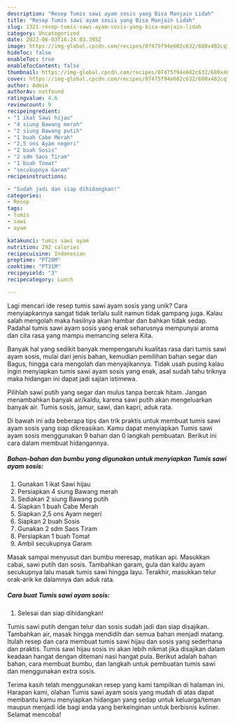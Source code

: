 ```yaml
---
description: "Resep Tumis sawi ayam sosis yang Bisa Manjain Lidah"
title: "Resep Tumis sawi ayam sosis yang Bisa Manjain Lidah"
slug: 1321-resep-tumis-sawi-ayam-sosis-yang-bisa-manjain-lidah
category: Uncategorized
date: 2022-06-03T16:24:03.395Z
image: https://img-global.cpcdn.com/recipes/07475f94e602c632/680x482cq70/tumis-sawi-ayam-sosis-foto-resep-utama.jpg
hideToc: false
enableToc: true
enableTocContent: false
thumbnail: https://img-global.cpcdn.com/recipes/07475f94e602c632/680x482cq70/tumis-sawi-ayam-sosis-foto-resep-utama.jpg
cover: https://img-global.cpcdn.com/recipes/07475f94e602c632/680x482cq70/tumis-sawi-ayam-sosis-foto-resep-utama.jpg
author: Admin
authorAv: notfound
ratingvalue: 4.6
reviewcount: 9
recipeingredient:
- "1 ikat Sawi hijau"
- "4 siung Bawang merah"
- "2 siung Bawang putih"
- "1 buah Cabe Merah"
- "2,5 ons Ayam negeri"
- "2 buah Sosis"
- "2 sdm Saos Tiram"
- "1 buah Tomat"
- "secukupnya Garam"
recipeinstructions:

- "Sudah jadi dan siap dihidangkan!"
categories:
- Resep
tags:
- tumis
- sawi
- ayam

katakunci: tumis sawi ayam 
nutrition: 292 calories
recipecuisine: Indonesian
preptime: "PT28M"
cooktime: "PT31M"
recipeyield: "3"
recipecategory: Lunch

---
```





Lagi mencari ide resep tumis sawi ayam sosis yang unik? Cara menyiapkannya sangat tidak terlalu sulit namun tidak gampang juga. Kalau salah mengolah maka hasilnya akan hambar dan bahkan tidak sedap. Padahal tumis sawi ayam sosis yang enak seharusnya mempunyai aroma dan cita rasa yang mampu memancing selera Kita.





Banyak hal yang sedikit banyak mempengaruhi kualitas rasa dari tumis sawi ayam sosis, mulai dari jenis bahan, kemudian pemilihan bahan segar dan Bagus, hingga cara mengolah dan menyajikannya. Tidak usah pusing kalau ingin menyiapkan tumis sawi ayam sosis yang enak,      asal sudah tahu triknya maka hidangan ini dapat jadi sajian istimewa.














Pilihlah sawi putih yang segar dan mulus tanpa bercak hitam. Jangan menambahkan banyak air/kaldu, karena sawi putih akan mengeluarkan banyak air. Tumis sosis, jamur, sawi, dan kapri, aduk rata.






Di bawah ini ada beberapa tips dan trik praktis untuk membuat tumis sawi ayam sosis yang siap dikreasikan. Kamu dapat menyiapkan Tumis sawi ayam sosis menggunakan 9 bahan dan 0 langkah pembuatan. Berikut ini cara dalam membuat hidangannya.

<!--inarticleads1-->

##### Bahan-bahan dan bumbu yang digunakan untuk menyiapkan Tumis sawi ayam sosis:

1. Gunakan 1 ikat Sawi hijau
1. Persiapkan 4 siung Bawang merah
1. Sediakan 2 siung Bawang putih
1. Siapkan 1 buah Cabe Merah
1. Siapkan 2,5 ons Ayam negeri
1. Siapkan 2 buah Sosis
1. Gunakan 2 sdm Saos Tiram
1. Persiapkan 1 buah Tomat
1. Ambil secukupnya Garam


Masak sampai menyusut dan bumbu meresap, matikan api. Masukkan cabai, sawi putih dan sosis. Tambahkan garam, gula dan kaldu ayam secukupnya lalu masak tumis sawi hingga layu. Terakhir, masukkan telur orak-arik ke dalamnya dan aduk rata. 

<!--inarticleads2-->

##### Cara buat Tumis sawi ayam sosis:


1. Selesai dan siap dihidangkan!

Tumis sawi putih dengan telur dan sosis sudah jadi dan siap disajikan. Tambahkan air, masak hingga mendidih dan semua bahan menjadi matang. Itulah resep dan cara membuat tumis sawi hijau dan sosis yang sederhana dan praktis. Tumis sawi hijau sosis ini akan lebih nikmat jika disajikan dalam keadaan hangat dengan ditemani nasi hangat pula. Berikut adalah bahan bahan, cara membuat bumbu, dan langkah untuk pembuatan tumis sawi dan menggunakan extra sosis. 

Terima kasih telah menggunakan resep yang kami tampilkan di halaman ini. Harapan kami, olahan Tumis sawi ayam sosis yang mudah di atas dapat membantu kamu menyiapkan hidangan yang sedap untuk keluarga/teman maupun menjadi ide bagi anda yang berkeinginan untuk berbisnis kuliner. Selamat mencoba!
